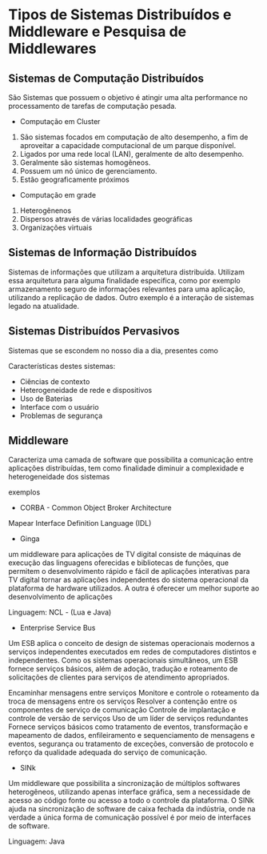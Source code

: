 # Tipos de Sistemas Distribuídos e Middleware e Pesquisa de Middlewares

## Sistemas de Computação Distribuídos

São Sistemas que possuem o objetivo é atingir uma alta performance no processamento de tarefas de computação pesada.

* Computação em Cluster
1. São sistemas focados em computação de alto desempenho, a fim de aproveitar a capacidade computacional de um parque disponível.
2. Ligados por uma rede local (LAN), geralmente de alto desempenho. 
3. Geralmente são sistemas homogêneos. 
4. Possuem um nó único de gerenciamento.
5. Estão geograficamente próximos

* Computação em grade
1. Heterogênenos
2. Dispersos através de várias localidades geográficas
3. Organizações virtuais

## Sistemas de Informação Distribuídos

Sistemas de informações que utilizam a arquitetura distribuída. Utilizam essa arquitetura para alguma finalidade especifica, como por exemplo armazenamento seguro de informações relevantes para uma aplicação, utilizando a replicação de dados. Outro exemplo é a interação de sistemas legado na atualidade.

## Sistemas Distribuídos Pervasivos

Sistemas que se escondem no nosso dia a dia, presentes como 

Características destes sistemas: 
* Ciências de contexto
* Heterogeneidade de rede e dispositivos
* Uso de Baterias
* Interface com o usuário
* Problemas de segurança

## Middleware

Caracteriza uma camada de software que possibilita a comunicação entre aplicações distribuídas, tem como finalidade diminuir a complexidade e heterogeneidade dos sistemas

exemplos 

- CORBA - Common Object Broker Architecture

Mapear Interface Definition Language (IDL)

- Ginga

um middleware para aplicações de TV digital consiste de máquinas de execução das linguagens oferecidas e bibliotecas de funções, que permitem o desenvolvimento rápido e fácil de aplicações interativas para TV digital
tornar as aplicações independentes do sistema operacional da plataforma de hardware utilizados. A outra é oferecer um melhor suporte ao desenvolvimento de aplicações

Linguagem: NCL - (Lua e Java) 

- Enterprise Service Bus

Um ESB aplica o conceito de design de sistemas operacionais modernos a serviços independentes executados em redes de computadores distintos e independentes. Como os sistemas operacionais simultâneos, um ESB fornece serviços básicos, além de adoção, tradução e roteamento de solicitações de clientes para serviços de atendimento apropriados.

Encaminhar mensagens entre serviços
Monitore e controle o roteamento da troca de mensagens entre os serviços
Resolver a contenção entre os componentes de serviço de comunicação
Controle de implantação e controle de versão de serviços
Uso de um líder de serviços redundantes
Fornece serviços básicos como tratamento de eventos, transformação e mapeamento de dados, enfileiramento e sequenciamento de mensagens e eventos, segurança ou tratamento de exceções, conversão de protocolo e reforço da qualidade adequada do serviço de comunicação.

- SINk

Um middleware que possibilita a sincronização de múltiplos softwares heterogêneos, utilizando apenas interface gráfica, sem a necessidade de acesso ao código fonte ou acesso a todo o controle da plataforma. O SINk ajuda na sincronização de software de caixa fechada da indústria, onde na verdade a única forma de comunicação possível é por meio de interfaces de software.

Linguagem: Java
